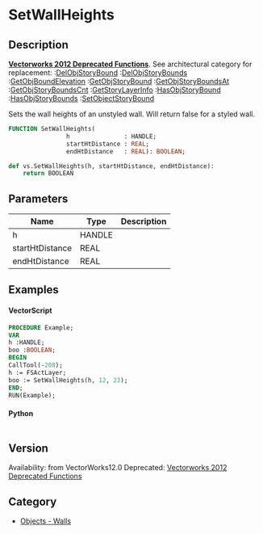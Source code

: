 # SetWallHeights

## Description
<b>[Vectorworks 2012 Deprecated Functions](../../Common/Versions/Vectorworks%202012.md)</b>. See architectural category for replacement:
:[DelObjStoryBound](DelObjStoryBound.md)
:[DelObjStoryBounds](DelObjStoryBounds.md)
:[GetObjBoundElevation](GetObjBoundElevation.md)
:[GetObjStoryBound](GetObjStoryBound.md)
:[GetObjStoryBoundsAt](GetObjStoryBoundsAt.md)
:[GetObjStoryBoundsCnt](GetObjStoryBoundsCnt.md)
:[GetStoryLayerInfo](GetStoryLayerInfo.md)
:[HasObjStoryBound](HasObjStoryBound.md)
:[HasObjStoryBounds](HasObjStoryBounds.md)
:[SetObjectStoryBound](SetObjectStoryBound.md)

Sets the wall heights of an unstyled wall. Will return false for a styled wall.

```pascal
FUNCTION SetWallHeights(
				h               : HANDLE;
				startHtDistance : REAL;
				endHtDistance   : REAL): BOOLEAN;
```

```python
def vs.SetWallHeights(h, startHtDistance, endHtDistance):
    return BOOLEAN
```

## Parameters
|Name|Type|Description|
|---|---|---|
|h|HANDLE|   |
|startHtDistance|REAL|   |
|endHtDistance|REAL|   |

## Examples
#### VectorScript ####
```pascal
PROCEDURE Example;
VAR
h :HANDLE;
boo :BOOLEAN;
BEGIN
CallTool(-208);
h := FSActLayer;
boo := SetWallHeights(h, 12, 23);
END;
RUN(Example);
```
#### Python ####
```python

```

## Version
Availability: from VectorWorks12.0
Deprecated: [Vectorworks 2012 Deprecated Functions](../../Common/Versions/Vectorworks%202012.md)

## Category
* [Objects - Walls](../Categories/Objects%20-%20Walls.md)
